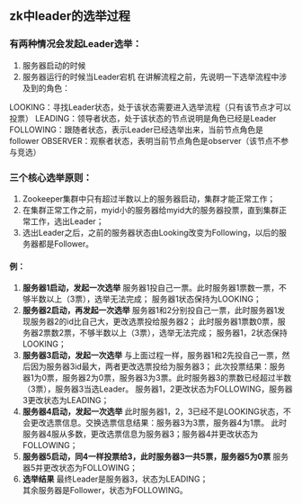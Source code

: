 ## zk中leader的选举过程
### 有两种情况会发起Leader选举：

1. 服务器启动的时候
1. 服务器运行的时候当Leader宕机
在讲解流程之前，先说明一下选举流程中涉及到的角色：

LOOKING：寻找Leader状态，处于该状态需要进入选举流程（只有该节点才可以投票）
LEADING：领导者状态，处于该状态的节点说明是角色已经是Leader
FOLLOWING：跟随者状态，表示Leader已经选举出来，当前节点角色是follower
OBSERVER：观察者状态，表明当前节点角色是observer（该节点不参与竞选）

### 三个核心选举原则：

1. Zookeeper集群中只有超过半数以上的服务器启动，集群才能正常工作；
1. 在集群正常工作之前，myid小的服务器给myid大的服务器投票，直到集群正常工作，选出Leader；
1. 选出Leader之后，之前的服务器状态由Looking改变为Following，以后的服务器都是Follower。

#### 例：
1. **服务器1启动，发起一次选举**
服务器1投自己一票。此时服务器1票数一票，不够半数以上（3票），选举无法完成；
服务器1状态保持为LOOKING；
1. **服务器2启动，再发起一次选举** 
服务器1和2分别投自己一票，此时服务器1发现服务器2的id比自己大，更改选票投给服务器2；
此时服务器1票数0票，服务器2票数2票，不够半数以上（3票），选举无法完成；
服务器1，2状态保持LOOKING；
1. **服务器3启动，发起一次选举** 
与上面过程一样，服务器1和2先投自己一票，然后因为服务器3id最大，两者更改选票投给为服务器3；
此次投票结果：服务器1为0票，服务器2为0票，服务器3为3票。此时服务器3的票数已经超过半数（3票），服务器3当选Leader。
服务器1，2更改状态为FOLLOWING，服务器3更改状态为LEADING；
1. **服务器4启动，发起一次选举** 
此时服务器1，2，3已经不是LOOKING状态，不会更改选票信息。交换选票信息结果：服务器3为3票，服务器4为1票。
此时服务器4服从多数，更改选票信息为服务器3；服务器4并更改状态为FOLLOWING；
1. **服务器5启动，同4一样投票给3，此时服务器3一共5票，服务器5为0票** 
服务器5并更改状态为FOLLOWING；
1. **选举结果** 
最终Leader是服务器3，状态为LEADING；  
其余服务器是Follower，状态为FOLLOWING。